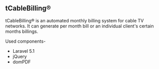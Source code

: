 ## tCableBilling®

tCableBilling® is an automated monthly billing system for cable TV networks. It can generate per month bill or an individual client's certain months billings. 

Used components-
- Laravel 5.1
- jQuery
- domPDF